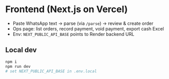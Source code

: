 # Frontend (Next.js on Vercel)

- Paste WhatsApp text → parse (via `/parse`) → review & create order
- Ops page: list orders, record payment, void payment, export cash Excel
- Env: `NEXT_PUBLIC_API_BASE` points to Render backend URL

## Local dev
```bash
npm i
npm run dev
# set NEXT_PUBLIC_API_BASE in .env.local
```
